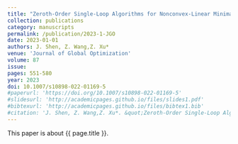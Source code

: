 ```yaml
---
title: "Zeroth-Order Single-Loop Algorithms for Nonconvex-Linear Minimax Problems"
collection: publications
category: manuscripts
permalink: /publication/2023-1-JGO
date: 2023-01-01
authors: J. Shen, Z. Wang,Z. Xu*
venue: 'Journal of Global Optimization'
volume: 87
issue:
pages: 551-580
year: 2023
doi: 10.1007/s10898-022-01169-5
#paperurl: 'https://doi.org/10.1007/s10898-022-01169-5'
#slidesurl: 'http://academicpages.github.io/files/slides1.pdf'
#bibtexurl: 'http://academicpages.github.io/files/bibtex1.bib'
#citation: 'J. Shen, Z. Wang,Z. Xu*. &quot;Zeroth-Order Single-Loop Algorithms for Nonconvex-Linear Minimax Problems.&quot; <i>Journal of Global Optimization</i>. 87:551-580, 2023. https://doi.org/10.1007/s10898-022-01169-5'
---
```


This paper is about {{ page.title }}.
